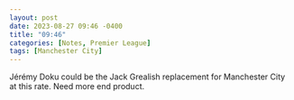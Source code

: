 ```yaml
---
layout: post
date: 2023-08-27 09:46 -0400
title: "09:46"
categories: [Notes, Premier League]
tags: [Manchester City]
---
```


Jérémy Doku could be the Jack Grealish replacement for Manchester City at this rate. Need more end product.


